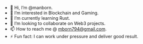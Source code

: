 - 👋 Hi, I’m @manborn.
- 👀 I’m interested in Blockchain and Gaming.
- 🌱 I’m currently learning Rust.
- 💞️ I’m looking to collaborate on Web3 projects.
- 📫 How to reach me @ mborn794@gmail.com.
- ⚡ Fun fact: I can work under pressure and deliver good result.

<!---
manborn/manborn is a ✨ special ✨ repository because its `README.md` (this file) appears on your GitHub profile.
You can click the Preview link to take a look at your changes.
--->

